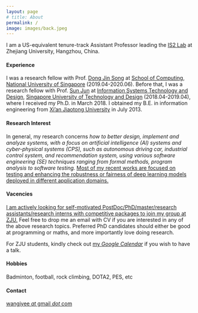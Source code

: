 ```yaml
---
layout: page
# title: About
permalink: /
image: images/back.jpeg
---
```


I am a US-equivalent tenure-track Assistant Professor leading the [IS2 Lab](http://is2lab.github.io) at Zhejiang University, Hangzhou, China.


#### Experience

I was a research fellow with Prof. [Dong Jin Song](https://www.comp.nus.edu.sg/~dongjs/) at [School of Computing](https://www.comp.nus.edu.sg/), [National University of Singapore](http://www.nus.edu.sg/) (2019.04-2020.06). Before that, I was a research fellow with Prof. [Sun Jun](https://sunjun.site/) at [Information Systems Technology and Design](https://istd.sutd.edu.sg/), [Singapore University of Technology and Design](https://www.sutd.edu.sg/) (2018.04-2019.04), where I received my Ph.D. in March 2018. I obtained my B.E. in information engineering from [Xi’an Jiaotong University](http://www.xjtu.edu.cn/) in July 2013.
 

<!-- <img align="right" src="images/me2.jpeg" />  -->
<!-- <img style="float: right;" src="images/me2.jpeg">  -->

#### Research Interest

In general, my research concerns *how to better design, implement and analyze systems, with a focus on artificial intelligence (AI) systems and cyber-physical systems (CPS), such as autonomous driving car, industrial control system, and recommendation system, using various software engineering (SE) techniques ranging from formal methods, program analysis to software testing.* <u>Most of my recent works are focused on testing and enhancing the robustness or fairness of deep learning models deployed in different application domains.</u>

#### Vacencies

<u>I am actively looking for self-motivated PostDoc/PhD/master/research assistants/research interns with competitive packages to join my group at ZJU.</u> Feel free to drop me an email with CV if you are interested in any of the above research topics. Preferred PhD candidates should either be good at programming or maths, and more importantly love doing research.

For ZJU students, kindly check out [my *Google Calendar*](https://calendar.google.com/calendar/embed?src=qkh51dmm82eftcjm349nq3lkr8%40group.calendar.google.com&ctz=Asia%2FSingapore) if you wish to have a talk.


#### Hobbies

Badminton, football, rock climbing, DOTA2, PES, etc 


#### Contact

[wangjyee *at* gmail *dot* com](mailto:wangjyee@gmail.com)